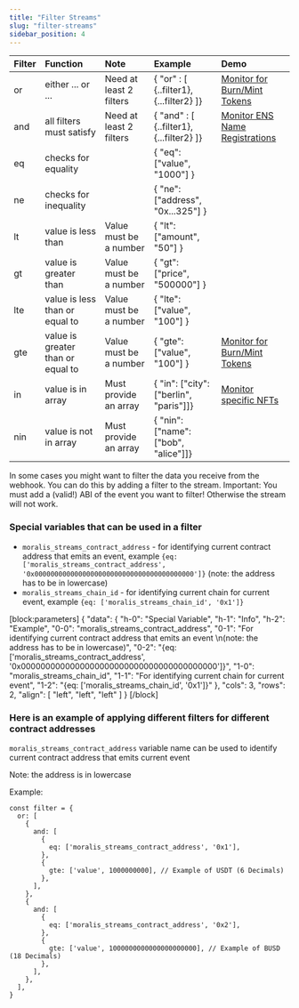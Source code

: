 ```yaml
---
title: "Filter Streams"
slug: "filter-streams"
sidebar_position: 4
---
```


| Filter | Function                          | Note                    | Example                                  | Demo                                                                                          |
| :----- | :-------------------------------- | :---------------------- | :--------------------------------------- | :-------------------------------------------------------------------------------------------- |
| or     | either ... or ...                 | Need at least 2 filters | { "or" : [ {..filter1}, {...filter2} ]}  | [Monitor for Burn/Mint Tokens](/docs/monitor-for-burnmint-tokens-1)    |
| and    | all filters must satisfy          | Need at least 2 filters | { "and" : [ {..filter1}, {...filter2} ]} | [Monitor ENS Name Registrations](/docs/monitor-ens-name-registrations) |
| eq     | checks for equality               |                         | { "eq": ["value", "1000"] }              |                                                                                               |
| ne     | checks for inequality             |                         | { "ne": ["address", "0x...325"] }        |                                                                                               |
| lt     | value is less than                | Value must be a number  | { "lt": ["amount", "50"] }               |                                                                                               |
| gt     | value is greater than             | Value must be a number  | { "gt": ["price", "500000"] }            |                                                                                               |
| lte    | value is less than or equal to    | Value must be a number  | { "lte": ["value", "100"] }              |                                                                                               |
| gte    | value is greater than or equal to | Value must be a number  | { "gte": ["value", "100"] }              | [Monitor for Burn/Mint Tokens](/docs/monitor-for-burnmint-tokens-1)    |
| in     | value is in array                 | Must provide an array   | { "in": \["city": ["berlin", "paris"]]}  | [Monitor specific NFTs](/docs/monitor-specific-nfts)                   |
| nin    | value is not in array             | Must provide an array   | { "nin": \["name": ["bob", "alice"]]}    |                                                                                               |

In some cases you might want to filter the data you receive from the webhook. You can do this by adding a filter to the stream. Important: You must add a (valid!) ABI of the event you want to filter! Otherwise the stream will not work.

### Special variables that can be used in a filter

- `moralis_streams_contract_address` - for identifying current contract address that emits an event, example `{eq: ['moralis_streams_contract_address', '0x0000000000000000000000000000000000000000']}` (note: the address has to be in lowercase)
- `moralis_streams_chain_id` - for identifying current chain for current event, example `{eq: ['moralis_streams_chain_id', '0x1']}`

[block:parameters]
{
  "data": {
    "h-0": "Special Variable",
    "h-1": "Info",
    "h-2": "Example",
    "0-0": "moralis_streams_contract_address",
    "0-1": "For identifying current contract address that emits an event  \n(note: the address has to be in lowercase)",
    "0-2": "{eq: ['moralis_streams_contract_address', '0x0000000000000000000000000000000000000000']}",
    "1-0": "moralis_streams_chain_id",
    "1-1": "For identifying current chain for current event",
    "1-2": "{eq: ['moralis_streams_chain_id', '0x1']}"
  },
  "cols": 3,
  "rows": 2,
  "align": [
    "left",
    "left",
    "left"
  ]
}
[/block]

### Here is an example of applying different filters for different contract addresses

`moralis_streams_contract_address` variable name can be used to identify current contract address that emits current event

Note: the address is in lowercase

Example:

```
const filter = {
  or: [
    {
      and: [
        {
          eq: ['moralis_streams_contract_address', '0x1'],
        },
        {
          gte: ['value', 1000000000], // Example of USDT (6 Decimals) 
        },
      ],
    },
    {
      and: [
        {
          eq: ['moralis_streams_contract_address', '0x2'],
        },
        {
          gte: ['value', 1000000000000000000000], // Example of BUSD (18 Decimals) 
        },
      ],
    },
  ],
}
```